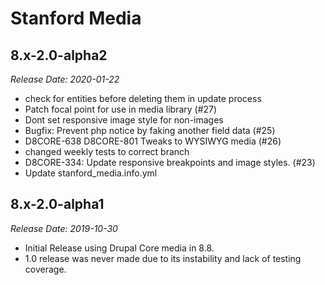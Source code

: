# Stanford Media

8.x-2.0-alpha2
--------------------------------------------------------------------------------
_Release Date: 2020-01-22_

- check for entities before deleting them in update process
- Patch focal point for use in media library (#27)
- Dont set responsive image style for non-images
- Bugfix: Prevent php notice by faking another field data (#25)
- D8CORE-638 D8CORE-801 Tweaks to WYSIWYG media (#26)
- changed weekly tests to correct branch
- D8CORE-334: Update responsive breakpoints and image styles. (#23)
- Update stanford_media.info.yml


8.x-2.0-alpha1
--------------------------------------------------------------------------------
_Release Date: 2019-10-30_

- Initial Release using Drupal Core media in 8.8.
- 1.0 release was never made due to its instability and lack of testing coverage.
